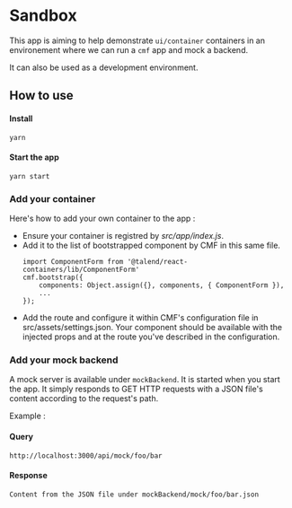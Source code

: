 # Sandbox

This app is aiming to help demonstrate `ui/container` containers in an environement where we can run a `cmf` app and mock a backend.

It can also be used as a development environment.

## How to use

#### Install
```
yarn
```

#### Start the app
```
yarn start
```

### Add your container
Here's how to add your own container to the app :
- Ensure your container is registred by _src/app/index.js_.
- Add it to the list of bootstrapped component by CMF in this same file.
	```
	import ComponentForm from '@talend/react-containers/lib/ComponentForm'
	cmf.bootstrap({
		components: Object.assign({}, components, { ComponentForm }),
		...
	});
	```
- Add the route and configure it within CMF's configuration file in src/assets/settings.json. Your component should be available with the injected props and at the route you've described in the configuration.

### Add your mock backend

A mock server is available under `mockBackend`. It is started when you start the app.
It simply responds to GET HTTP requests with a JSON file's content according to the request's path.

Example :

#### Query
```
http://localhost:3000/api/mock/foo/bar
```
#### Response
```
Content from the JSON file under mockBackend/mock/foo/bar.json
```
